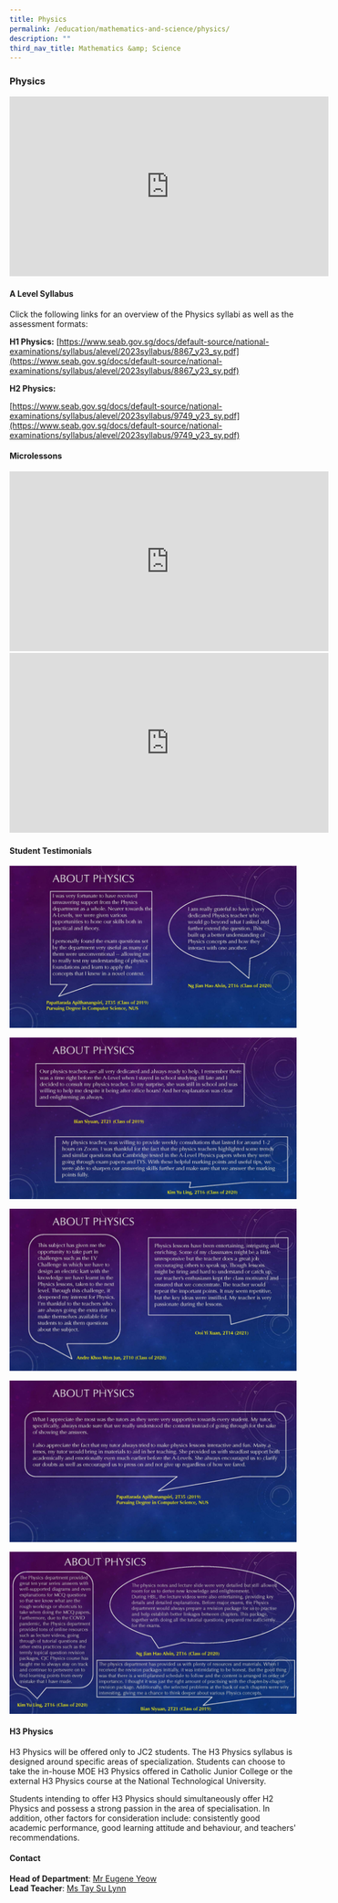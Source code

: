 ```yaml
---
title: Physics
permalink: /education/mathematics-and-science/physics/
description: ""
third_nav_title: Mathematics &amp; Science
---
```

### **Physics**

<iframe allowfullscreen="" allow="accelerometer; autoplay; clipboard-write; encrypted-media; gyroscope; picture-in-picture; web-share" frameborder="0" title="YouTube video player" src="https://www.youtube.com/embed/sWhEEqVMYkI" height="315" width="560"></iframe>

#### **A Level Syllabus**
Click the following links for an overview of the Physics syllabi as well as the assessment formats:

**H1 Physics:**
[https://www.seab.gov.sg/docs/default-source/national-examinations/syllabus/alevel/2023syllabus/8867_y23_sy.pdf](https://www.seab.gov.sg/docs/default-source/national-examinations/syllabus/alevel/2023syllabus/8867_y23_sy.pdf)

**H2 Physics:**

[https://www.seab.gov.sg/docs/default-source/national-examinations/syllabus/alevel/2023syllabus/9749_y23_sy.pdf](https://www.seab.gov.sg/docs/default-source/national-examinations/syllabus/alevel/2023syllabus/9749_y23_sy.pdf)  


#### **Microlessons**

<iframe allowfullscreen="" allow="accelerometer; autoplay; clipboard-write; encrypted-media; gyroscope; picture-in-picture; web-share" frameborder="0" title="YouTube video player" src="https://www.youtube.com/embed/Q_e3HWjCR-M" height="315" width="560"></iframe>

<iframe allowfullscreen="" allow="accelerometer; autoplay; clipboard-write; encrypted-media; gyroscope; picture-in-picture; web-share" frameborder="0" title="YouTube video player" src="https://www.youtube.com/embed/0hnsx-4mHgM" height="315" width="560"></iframe>

#### **Student Testimonials**
![](/images/Science/Physics/students_testimonial1.jpg)

![](/images/Science/Physics/students_testimonial2.jpg)

![](/images/Science/Physics/students_testimonial3.jpg)

![](/images/Science/Physics/students_testimonial4.jpg)

![](/images/Science/Physics/students_testimonial5.jpg)


#### **H3 Physics**

H3 Physics will be offered only to JC2 students. The H3 Physics syllabus is designed around specific areas of specialization. Students can choose to take the in-house MOE H3 Physics offered in Catholic Junior College or the external H3 Physics course at the National Technological University.

Students intending to offer H3 Physics should simultaneously offer H2 Physics and possess a strong passion in the area of specialisation. In addition, other factors for consideration include: consistently good academic performance, good learning attitude and behaviour, and teachers' recommendations.

#### **Contact**
**Head of Department**:&nbsp;[Mr Eugene Yeow](mailto:yeow_eugene_pancratius@moe.edu.sg)  
**Lead Teacher**:&nbsp;[Ms Tay Su Lynn](mailto:tay_su_lynn@moe.edu.sg)